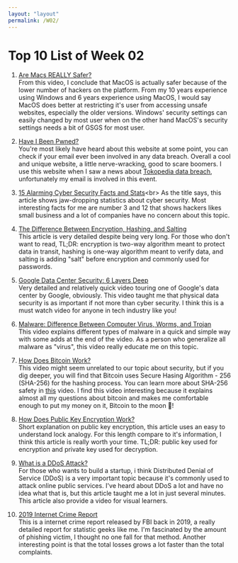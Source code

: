 ```yaml
---
layout: "layout"
permalink: /W02/
---
```


# Top 10 List of Week 02

1. [Are Macs REALLY Safer?](https://www.youtube.com/watch?v=-PIPMndlTqA)<br>
From this video, I conclude that MacOS is actually safer because of the lower number of hackers on the platform.
From my 10 years experience using Windows and 6 years experience using MacOS, I would say MacOS does better at restricting it's user from accessing unsafe websites, especially the older versions.
Windows' security settings can easily changed by most user when on the other hand MacOS's security settings needs a bit of GSGS for most user.

2. [Have I Been Pwned?](https://haveibeenpwned.com/)<br>
You're most likely have heard about this website at some point, you can check if your email ever been involved in any data breach.
Overall a cool and unique website, a little nerve-wracking, good to scare boomers.
I use this website when I saw a news about [Tokopedia data breach](https://www.thejakartapost.com/news/2020/05/04/tokopedia-data-breach-exposes-vulnerability-of-personal-data.html), unfortunately my email is involved in this event.

3. [15 Alarming Cyber Security Facts and Stats](https://www.cybintsolutions.com/cyber-security-facts-stats/#:~:text=43%25%20of%20cyber%20attacks%20target%20small%20business&text=62%25%20experienced%20phishing%20%26%20social%20engineering,of%20%247.68%20million%20per%20incident.)<br>
As the title says, this article shows jaw-dropping statistics about cyber security.
Most interesting facts for me are number 3 and 12 that shows hackers likes small business and a lot of companies have no concern about this topic.

4. [The Difference Between Encryption, Hashing, and Salting](https://www.thesslstore.com/blog/difference-encryption-hashing-salting/)<br>
This article is very detailed despite being very long.
For those who don't want to read, TL;DR: encryption is two-way algorithm meant to protect data in transit, hashing is one-way algorithm meant to verify data, and salting is adding "salt" before encryption and commonly used for passwords.

5. [Google Data Center Security: 6 Layers Deep](https://www.youtube.com/watch?v=kd33UVZhnAA)<br>
Very detailed and relatively quick video touring one of Google's data center by Google, obviously.
This video taught me that physical data security is as important if not more than cyber security.
I think this is a must watch video for anyone in tech industry like you!

6. [Malware: Difference Between Computer Virus, Worms, and Trojan](https://www.youtube.com/watch?v=n8mbzU0X2nQ)<br>
This video explains different types of malware in a quick and simple way with some adds at the end of the video.
As a person who generalize all malware as "virus", this video really educate me on this topic.

7. [How Does Bitcoin Work?](https://www.youtube.com/watch?v=L-Qhv8kLESY&t=315s)<br>
This video might seem unrelated to our topic about security, but if you dig deeper, you will find that Bitcoin uses Secure Hasing Algorithm - 256 (SHA-256) for the hashing process.
You can learn more about SHA-256 safety in [this](https://www.youtube.com/watch?v=S9JGmA5_unY&t=108s) video.
I find this video interesting because it explains almost all my questions about bitcoin and makes me comfortable enough to put my money on it, Bitcoin to the moon 🚀!

8. [How Does Public Key Encryption Work?](https://www.cloudflare.com/learning/ssl/how-does-public-key-encryption-work/)<br>
Short explanation on public key encryption, this article uses an easy to understand lock analogy.
For this length compare to it's information, I think this article is really worth your time.
TL;DR: public key used for encryption and private key used for decryption.

9. [What is a DDoS Attack?](https://www.kaspersky.com/resource-center/threats/ddos-attacks)<br>
For those who wants to build a startup, i think Distributed Denial of Service (DDoS) is a very important topic because it's commonly used to attack online public services.
I've heard about DDoS a lot and have no idea what that is, but this article taught me a lot in just several minutes.
This article also provide a video for visual learners.

10. [2019 Internet Crime Report](https://www.ic3.gov/Media/PDF/AnnualReport/2019_IC3Report.pdf)<br>
This is a internet crime report released by FBI back in 2019, a really detailed report for statistic geeks like me.
I'm fascinated by the amount of phishing victim, I thought no one fall for that method.
Another interesting point is that the total losses grows a lot faster than the total complaints.

